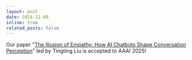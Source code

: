 ```yaml
---
layout: post
date: 2024-12-09
inline: true
related_posts: false
---
```


Our paper "[The Illusion of Empathy: How AI Chatbots Shape Conversation Perception](https://arxiv.org/pdf/2411.12877)" led by Tingting Liu is accepted to AAAI 2025! 